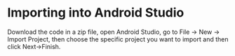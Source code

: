 # Importing into Android Studio
Download the code in a zip file, open Android Studio, go to File -> New -> Import Project, then choose the specific project you want to import and then click Next->Finish. 
